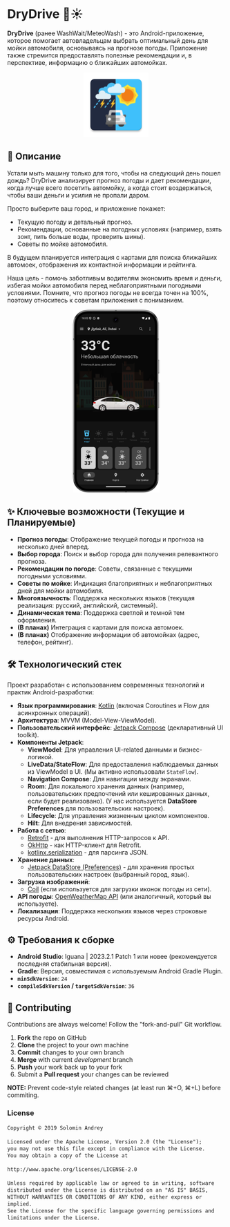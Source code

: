 # DryDrive 🚗☀️

**DryDrive** (ранее WashWait/MeteoWash) - это Android-приложение, которое помогает автовладельцам выбрать оптимальный день для мойки автомобиля, основываясь на прогнозе погоды. Приложение также стремится предоставлять полезные рекомендации и, в перспективе, информацию о ближайших автомойках.

<p align="center">
  <img src="https://github.com/solandmedotru/DryDriveApp/blob/main/app/src/main/res/mipmap-xxxhdpi/ic_launcher.webp" alt="DryDrive App Icon" width="150"/>
  <!-- TODO: Замените path/to/your/app_icon.png на реальный путь к иконке вашего приложения в репозитории -->
  <!-- Или загрузите скриншоты: -->
</p>

## 🌟 Описание

Устали мыть машину только для того, чтобы на следующий день пошел дождь? DryDrive анализирует прогноз погоды и дает рекомендации, когда лучше всего посетить автомойку, а когда стоит воздержаться, чтобы ваши деньги и усилия не пропали даром.

Просто выберите ваш город, и приложение покажет:
*   Текущую погоду и детальный прогноз.
*   Рекомендации, основанные на погодных условиях (например, взять зонт, пить больше воды, проверить шины).
*   Советы по мойке автомобиля.

В будущем планируется интеграция с картами для поиска ближайших автомоек, отображения их контактной информации и рейтинга.

Наша цель - помочь заботливым водителям экономить время и деньги, избегая мойки автомобиля перед неблагоприятными погодными условиями. Помните, что прогноз погоды не всегда точен на 100%, поэтому относитесь к советам приложения с пониманием.

<p align="center">
 <img src="https://github.com/solandmedotru/DryDriveApp/blob/main/Screenshot_20250916_180411.png" alt="Screenshot 1" width="200"/> 
</p>


## ✨ Ключевые возможности (Текущие и Планируемые)

*   **Прогноз погоды**: Отображение текущей погоды и прогноза на несколько дней вперед.
*   **Выбор города**: Поиск и выбор города для получения релевантного прогноза.
*   **Рекомендации по погоде**: Советы, связанные с текущими погодными условиями.
*   **Советы по мойке**: Индикация благоприятных и неблагоприятных дней для мойки автомобиля.
*   **Многоязычность**: Поддержка нескольких языков (текущая реализация: русский, английский, системный).
*   **Динамическая тема**: Поддержка светлой и темной тем оформления.
*   **(В планах)** Интеграция с картами для поиска автомоек.
*   **(В планах)** Отображение информации об автомойках (адрес, телефон, рейтинг).

## 🛠️ Технологический стек

Проект разработан с использованием современных технологий и практик Android-разработки:

*   **Язык программирования**: [Kotlin](https://kotlinlang.org/) (включая Coroutines и Flow для асинхронных операций).
*   **Архитектура**: MVVM (Model-View-ViewModel).
*   **Пользовательский интерфейс**: [Jetpack Compose](https://developer.android.com/jetpack/compose) (декларативный UI toolkit).
*   **Компоненты Jetpack**:
    *   **ViewModel**: Для управления UI-related данными и бизнес-логикой.
    *   **LiveData/StateFlow**: Для предоставления наблюдаемых данных из ViewModel в UI. (Мы активно использовали `StateFlow`).
    *   **Navigation Compose**: Для навигации между экранами.
    *   **Room**: Для локального хранения данных (например, пользовательских предпочтений или кешированных данных, если будет реализовано). (У нас используется **DataStore Preferences** для пользовательских настроек).
    *   **Lifecycle**: Для управления жизненным циклом компонентов.
    *   **Hilt**: Для внедрения зависимостей.
*   **Работа с сетью**:
    *   [Retrofit](https://square.github.io/retrofit/) - для выполнения HTTP-запросов к API.
    *   [OkHttp](https://square.github.io/okhttp/) - как HTTP-клиент для Retrofit.
    *   [kotlinx.serialization](https://github.com/Kotlin/kotlinx.serialization) - для парсинга JSON.
*   **Хранение данных**:
    *   [Jetpack DataStore (Preferences)](https://developer.android.com/topic/libraries/architecture/datastore) - для хранения простых пользовательских настроек (выбранный город, язык).
*   **Загрузка изображений**:
    *   [Coil](https://coil-kt.github.io/coil/) (если используется для загрузки иконок погоды из сети).
*   **API погоды**: [OpenWeatherMap API](https://openweathermap.org/api) (или аналогичный, который вы используете).
*   **Локализация**: Поддержка нескольких языков через строковые ресурсы Android.

## ⚙️ Требования к сборке

*   **Android Studio**: Iguana | 2023.2.1 Patch 1 или новее (рекомендуется последняя стабильная версия).
*   **Gradle**: Версия, совместимая с используемым Android Gradle Plugin.
*   **`minSdkVersion`**: `24`
*   **`compileSdkVersion` / `targetSdkVersion`**: `36`

## 🚀 Contributing

Contributions are always welcome!
Follow the "fork-and-pull" Git workflow.

1. **Fork** the repo on GitHub
2. **Clone** the project to your own machine
3. **Commit** changes to your own branch
4. **Merge** with current *development* branch
5. **Push** your work back up to your fork
6. Submit a **Pull request** your changes can be reviewed

**NOTE:**
Prevent code-style related changes (at least run ⌘+O, ⌘+L) before commiting.

### License

	Copyright © 2019 Solomin Andrey

	Licensed under the Apache License, Version 2.0 (the "License");
	you may not use this file except in compliance with the License.
	You may obtain a copy of the License at

	http://www.apache.org/licenses/LICENSE-2.0

	Unless required by applicable law or agreed to in writing, software
	distributed under the License is distributed on an "AS IS" BASIS,
	WITHOUT WARRANTIES OR CONDITIONS OF ANY KIND, either express or
	implied.
	See the License for the specific language governing permissions and
	limitations under the License.